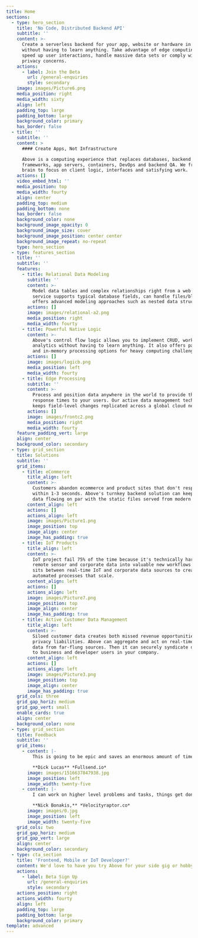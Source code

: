 ```yaml
---
title: Home
sections:
  - type: hero_section
    title: 'No Code, Distributed Backend API'
    subtitle: ''
    content: >-
      Create a serverless backend for your app, website or hardware in minutes
      without having to learn anything. Take advantage of edge computing to
      speed up user interactions, handle massive data sets or comply with
      privacy concerns.
    actions:
      - label: Join the Beta
        url: /general-enquiries
        style: secondary
    image: images/Picture6.png
    media_position: right
    media_width: sixty
    align: left
    padding_top: large
    padding_bottom: large
    background_color: primary
    has_border: false
  - title: ''
    subtitle: ''
    content: >
      #### Create Apps, Not Infrastructure

      Above is a computing experience that replaces databases, backend
      frameworks, app servers, containers, DevOps and backend QA. We free your
      brain to focus on client logic, interfaces and satisfying work.
    actions: []
    video_embed_html: ''
    media_position: top
    media_width: fourty
    align: center
    padding_top: medium
    padding_bottom: none
    has_border: false
    background_color: none
    background_image_opacity: 0
    background_image_size: cover
    background_image_position: center center
    background_image_repeat: no-repeat
    type: hero_section
  - type: features_section
    title: ''
    subtitle: ''
    features:
      - title: Relational Data Modeling
        subtitle: ''
        content: >-
          Model data tables and complex relationships right from a web page. The
          service supports typical database fields, can handle files/blobs and
          offers advanced modeling approaches such as nested data structures.
        actions: []
        image: images/relational-a2.png
        media_position: right
        media_width: fourty
      - title: Powerful Native Logic
        content: >-
          Above's control flow logic allows you to implement CRUD, workflow and
          analytics without having to learn anything. It also offers parallel
          and in-memory processing options for heavy computing challenges.
        actions: []
        image: images/logicb.png
        media_position: left
        media_width: fourty
      - title: Edge Processing
        subtitle: ''
        content: >-
          Process and position data anywhere in the world to provide the fastest
          response times to your users. Our active data management technology
          keeps field-level changes replicated across a global cloud network.
        actions: []
        image: images/frontc2.png
        media_position: right
        media_width: fourty
    feature_padding_vert: large
    align: center
    background_color: secondary
  - type: grid_section
    title: Solutions
    subtitle: ''
    grid_items:
      - title: eCommerce
        title_align: left
        content: >-
          Customers abandon ecommerce and product sites that don't respond
          within 1-3 seconds. Above's turnkey backend solution can keep dynamic
          data flowing on par with the static files served from modern CDNs.
        content_align: left
        actions: []
        actions_align: left
        image: images/Picture1.png
        image_position: top
        image_align: center
        image_has_padding: true
      - title: IoT Products
        title_align: left
        content: >-
          IoT project fail 75% of the time because it's technically hard to fuse
          remote sensor and corporate data into valuable new workflows. Above
          sits between real-time IoT and corporate data sources to create
          automated processes that scale.
        content_align: left
        actions: []
        actions_align: left
        image: images/Picture7.png
        image_position: top
        image_align: center
        image_has_padding: true
      - title: Active Customer Data Management
        title_align: left
        content: >-
          Siloed customer data creates both missed revenue opportunities and
          privacy liabilities. Above can aggregate and act on real-time customer
          data from far-flung sources. Then it can securely syndicate data sets
          to business and developer users in your company. 
        content_align: left
        actions: []
        actions_align: left
        image: images/Picture3.png
        image_position: top
        image_align: center
        image_has_padding: true
    grid_cols: three
    grid_gap_horiz: medium
    grid_gap_vert: small
    enable_cards: true
    align: center
    background_color: none
  - type: grid_section
    title: Feedback
    subtitle: ''
    grid_items:
      - content: |-
          This is going to be epic and saves an enormous amount of time.

          **Dick Lucas** *Fullsend.io*
        image: images/1516637847938.jpg
        image_position: left
        image_width: twenty-five
      - content: |-
          I can work on higher level problems and tasks, things get done fast.

          **Nick Bonakis,** *Velocityraptor.co*
        image: images/0.jpg
        image_position: left
        image_width: twenty-five
    grid_cols: two
    grid_gap_horiz: medium
    grid_gap_vert: large
    align: center
    background_color: secondary
  - type: cta_section
    title: 'Frontend, Mobile or IoT Developer?'
    content: We'd love to have you try Above for your side gig or hobby project!
    actions:
      - label: Beta Sign Up
        url: /general-enquiries
        style: secondary
    actions_position: right
    actions_width: fourty
    align: left
    padding_top: large
    padding_bottom: large
    background_color: primary
template: advanced
---
```

